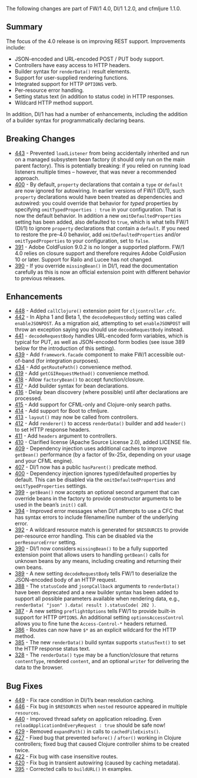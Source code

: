  
  <p>The following changes are part of FW/1 4.0, DI/1 1.2.0, and cfmljure 1.1.0.</p>

<h2 id="summary">Summary</h2>
<p>The focus of the 4.0 release is on improving REST support. Improvements include:</p>

<ul>
  <li>JSON-encoded and URL-encoded POST / PUT body support.</li>
  <li>Controllers have easy access to HTTP headers.</li>
  <li>Builder syntax for <code>renderData()</code> result elements.</li>
  <li>Support for user-supplied rendering functions.</li>
  <li>Integrated support for HTTP <code>OPTIONS</code> verb.</li>
  <li>Per-resource error handling.</li>
  <li>Setting status text (in addition to status code) in HTTP responses.</li>
  <li>Wildcard HTTP method support.</li>
</ul>

<p>In addition, DI/1 has had a number of enhancements, including the addition of a builder syntax for programmatically declaring beans.</p>

<h2 id="breaking-changes">Breaking Changes</h2>

<ul>
  <li><a href="https://github.com/framework-one/fw1/issues/443">443</a> - Prevented <code>loadListener</code> from being accidentally inherited and run on a managed subsystem bean factory (it should only run on the main parent factory). This is potentially breaking: if you relied on running load listeners multiple times – however, that was never a recommended approach.</li>
  <li><a href="https://github.com/framework-one/fw1/issues/400">400</a> - By default, <code>property</code> declarations that contain a <code>type</code> or <code>default</code> are now ignored for autowiring. In earlier versions of FW/1 (DI/1), such <code>property</code> declarations would have been treated as dependencies and autowired: you could override that behavior for <em>typed</em> properties by specifying <code>omitTypedProperties : true</code> in your configuration. That is now the default behavior. In addition a new <code>omitDefaultedProperties</code> setting has been added, also defaulted to <code>true</code>, which is what tells FW/1 (DI/1) to ignore <code>property</code> declarations that contain a <code>default</code>. If you need to restore the pre-4.0 behavior, add <code>omitDefaultedProperties</code> and/or <code>omitTypedProperties</code> to your configuration, set to <code>false</code>.</li>
  <li><a href="https://github.com/framework-one/fw1/issues/391">391</a> - Adobe ColdFusion 9.0.2 is no longer a supported platform. FW/1 4.0 relies on closure support and therefore requires Adobe ColdFusion 10 or later. Support for Railo and Lucee has not changed.</li>
  <li><a href="https://github.com/framework-one/fw1/issues/390">390</a> - If you override <code>missingBean()</code> in DI/1, read the documentation carefully as this is now an official extension point with different behavior to previous releases.</li>
</ul>

<h2 id="enhancements">Enhancements</h2>

<ul>
  <li><a href="https://github.com/framework-one/fw1/issues/448">448</a> - Added <code>callClojure()</code> extension point for <code>cljcontroller.cfc</code>.</li>
  <li><a href="https://github.com/framework-one/fw1/issues/442">442</a> - In Alpha 1 and Beta 1, the <code>decodeRequestBody</code> setting was called <code>enableJSONPOST</code>. As a migration aid, attempting to set <code>enableJSONPOST</code> will throw an exception saying you should use <code>decodeRequestBody</code> instead.</li>
  <li><a href="https://github.com/framework-one/fw1/pull/441">441</a> - <code>decodeRequestBody</code> handles URL-encoded form variables, which is typical for PUT, as well as JSON-encoded form bodies (see issue 389 below for the introduction of this setting).</li>
  <li><a href="https://github.com/framework-one/fw1/issues/439">439</a> - Add <code>framework.facade</code> component to make FW/1 accessible out-of-band (for integration purposes).</li>
  <li><a href="https://github.com/framework-one/fw1/issues/434">434</a> - Add <code>getRoutePath()</code> convenience method.</li>
  <li><a href="https://github.com/framework-one/fw1/issues/419">419</a> - Add <code>getCGIRequestMethod()</code> convenience method.</li>
  <li><a href="https://github.com/framework-one/fw1/issues/418">418</a> - Allow <code>factoryBean()</code> to accept function/closure.</li>
  <li><a href="https://github.com/framework-one/fw1/issues/417">417</a> - Add builder syntax for bean declarations.</li>
  <li><a href="https://github.com/framework-one/fw1/issues/416">416</a> - Delay bean discovery (where possible) until after declarations are processed.</li>
  <li><a href="https://github.com/framework-one/fw1/issues/415">415</a> - Add support for CFML-only and Clojure-only search paths.</li>
  <li><a href="https://github.com/framework-one/fw1/issues/414">414</a> - Add support for Boot to cfmljure.</li>
  <li><a href="https://github.com/framework-one/fw1/issues/413">413</a> - <code>layout()</code> may now be called from controllers.</li>
  <li><a href="https://github.com/framework-one/fw1/issues/412">412</a> - Add <code>renderer()</code> to access <code>renderData()</code> builder and add <code>header()</code> to set HTTP response headers.</li>
  <li><a href="https://github.com/framework-one/fw1/issues/411">411</a> - Add <code>headers</code> argument to controllers.</li>
  <li><a href="https://github.com/framework-one/fw1/issues/410">410</a> - Clarified license (Apache Source License 2.0), added LICENSE file.</li>
  <li><a href="https://github.com/framework-one/fw1/issues/409">409</a> - Dependency injection uses additional caches to improve <code>getBean()</code> performance (by a factor of 9x-25x, depending on your usage and your CFML engine).</li>
  <li><a href="https://github.com/framework-one/fw1/pull/407">407</a> - DI/1 now has a public <code>hasParent()</code> predicate method.</li>
  <li><a href="https://github.com/framework-one/fw1/issues/400">400</a> - Dependency injection ignores typed/defaulted properties by default. This can be disabled via the <code>omitDefaultedProperties</code> and <code>omitTypedProperties</code> settings.</li>
  <li><a href="https://github.com/framework-one/fw1/issues/399">399</a> - <code>getBean()</code> now accepts an optional second argument that can override beans in the factory to provide constructor arguments to be used in the bean’s <code>init()</code> call.</li>
  <li><a href="https://github.com/framework-one/fw1/issues/394">394</a> - Improved error messages when DI/1 attempts to use a CFC that has syntax errors to include filename/line number of the underlying error.</li>
  <li><a href="https://github.com/framework-one/fw1/issues/392">392</a> - A wildcard resource match is generated for <code>$RESOURCES</code> to provide per-resource error handling. This can be disabled via the <code>perResourceError</code> setting.</li>
  <li><a href="https://github.com/framework-one/fw1/issues/390">390</a> - DI/1 now considers <code>missingBean()</code> to be a fully supported extension point that allows users to handling <code>getBean()</code> calls for unknown beans by any means, including creating and returning their own beans.</li>
  <li><a href="https://github.com/framework-one/fw1/issues/389">389</a> - A new setting <code>decodeRequestBody</code> tells FW/1 to deserialize the JSON-encoded body of an HTTP request.</li>
  <li><a href="https://github.com/framework-one/fw1/issues/388">388</a> - The <code>statusCode</code> and <code>jsonpCallback</code> arguments to <code>renderData()</code> have been deprecated and a new builder syntax has been added to support all possible parameters available when rendering data, e.g., <code>renderData( "json" ).data( result ).statusCode( 202 )</code>.</li>
  <li><a href="https://github.com/framework-one/fw1/issues/387">387</a> - A new setting <code>preflightOptions</code> tells FW/1 to provide built-in support for HTTP <code>OPTIONS</code>. An additional setting <code>optionsAccessControl</code> allows you to fine tune the <code>Access-Control-*</code> headers returned.</li>
  <li><a href="https://github.com/framework-one/fw1/issues/386">386</a> - Routes can now have <code>$*</code> as an explicit wildcard for the HTTP method.</li>
  <li><a href="https://github.com/framework-one/fw1/issues/385">385</a> - The new <code>renderData()</code> build syntax supports <code>statusText()</code> to set the HTTP response status text.</li>
  <li><a href="https://github.com/framework-one/fw1/issues/328">328</a> - The <code>renderData()</code> <code>type</code> may be a function/closure that returns <code>contentType</code>, rendered <code>content</code>, and an optional <code>writer</code> for delivering the data to the browser.</li>
</ul>

<h2 id="bug-fixes">Bug Fixes</h2>

<ul>
  <li><a href="https://github.com/framework-one/fw1/issues/449">449</a> - Fix race condition in DI/1’s bean resolution caching.</li>
  <li><a href="https://github.com/framework-one/fw1/issues/446">446</a> - Fix bug in <code>$RESOURCES</code> when <code>nested</code> resource appeared in multiple <code>resources</code>.</li>
  <li><a href="https://github.com/framework-one/fw1/issues/440">440</a> - Improved thread safety on application reloading. Even <code>reloadApplicationOnEveryRequest : true</code> should be safe now!</li>
  <li><a href="https://github.com/framework-one/fw1/issues/429">429</a> - Removed <code>expandPath()</code> in calls to <code>cachedFileExists()</code>.</li>
  <li><a href="https://github.com/framework-one/fw1/issues/427">427</a> - Fixed bug that prevented <code>before()</code> / <code>after()</code> working in Clojure controllers; fixed bug that caused Clojure controller shims to be created twice.</li>
  <li><a href="https://github.com/framework-one/fw1/pull/422">422</a> - Fix bug with case insensitive routes.</li>
  <li><a href="https://github.com/framework-one/fw1/issues/420">420</a> - Fix bug in transient autowiring (caused by caching metadata).</li>
  <li><a href="https://github.com/framework-one/fw1/pull/395">395</a> - Corrected calls to <code>buildURL()</code> in examples.</li>
</ul>